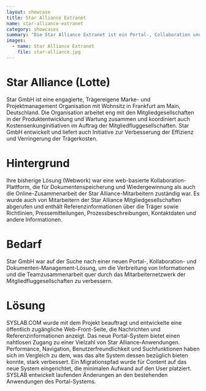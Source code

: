 ```yaml
---
layout: showcase
title: Star Alliance Extranet
name: star-alliance-extranet
category: showcases
summary: "Die Star Alliance Extranet ist ein Portal-, Collaboration und Dokumenten-Management- Lösung, die für die Verbreitung von Informationen und die Zusammenarbeit im Team über die Mitarbeiternetzwerk der Mitgliedsfluggesellschaften".
images:
  - name: Star Alliance Extranet
    file: star-alliance.jpg
---
```



# Star Alliance (Lotte)
Star GmbH ist eine engagierte, Trägereigene Marke- und Projektmanagement Organisation mit Wohnsitz in Frankfurt am Main, Deutschland. Die Organisation arbeitet eng mit den Mitgliedgesellschaften in der Produktentwicklung und Wartung zusammen und koordiniert auch Kostensenkunginitiativen im Auftrag der Mitgliedfluggesellschaften. Star GmbH entwickelt und liefert auch Initiative zur Verbesserung der Effizienz und Verringerung der Trägerkosten.

# Hintergrund
Ihre bisherige Lösung (Webwork) war eine web-basierte Kollaboration-Plattform, die für Dokumentenspeicherung und Wiedergewinnung als auch die Online-Zusammenarbeit der Star Alliance-Mitarbeitern zuständig war. Es wurde auch von Mitarbeitern der Star Alliance Mitgliedgesellschaften abgerufen und enthält Referenzinformationen über die Träger sowie Richtlinien, Pressemitteilungen, Prozessbeschreibungen, Kontaktdaten und andere Informationen.

# Bedarf
Star GmbH war auf der Suche nach einer neuen Portal-, Kollaboration- und Dokumenten-Management-Lösung, um die Verbreitung von Informationen und die Teamzusammenarbeit quer durch das Mitarbeiternetzwerk der Mitgliedfluggesellschaften zu verbessern.

# Lösung
SYSLAB.COM wurde mit dem Projekt beauftragt und entwickelte eine öffentlich zugängliche Web-Front-Seite, die Nachrichten und Referenzinformationen anzeigt. Das neue Portal-System bietet einen nahtlosen Zugang zu einer Vielzahl von Star Alliance-Anwendungen. Performance, Navigation, Benutzerfreundlichkeit und Suchfunktionen haben sich im Vergleich zu dem, was das alte System dessen bezüglich bieten konnte, stark verbessert. Ein Migrationspfad wurde für Content auf das neue System eingerichtet, die minimalen Aufwand auf den User platziert. SYSLAB entwickelt laufenden Änderungen an den bestehenden Anwendungen des Portal-Systems.